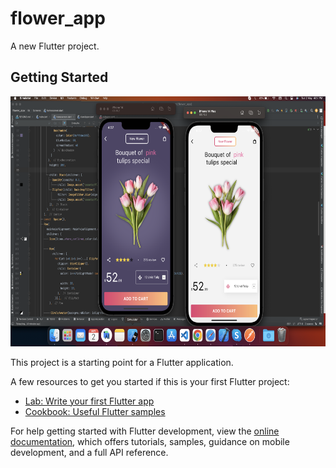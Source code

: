 # flower_app

A new Flutter project.

## Getting Started


<img src= "https://github.com/Mirzaazmath/flutter_flower_app/blob/main/assets/Screenshot%202023-05-02%20at%204.37.07%20PM.png" height="400">

This project is a starting point for a Flutter application.

A few resources to get you started if this is your first Flutter project:

- [Lab: Write your first Flutter app](https://docs.flutter.dev/get-started/codelab)
- [Cookbook: Useful Flutter samples](https://docs.flutter.dev/cookbook)

For help getting started with Flutter development, view the
[online documentation](https://docs.flutter.dev/), which offers tutorials,
samples, guidance on mobile development, and a full API reference.
